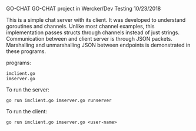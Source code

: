GO-CHAT
GO-CHAT project in Wercker/Dev
Testing 10/23/2018

This is a simple chat server with its client. It was developed to understand goroutines
and channels. Unlike most channel examples, this implementation passes structs through
channels instead of just strings. Communication between and client server is through 
JSON packets. Marshalling and unmarshalling JSON between endpoints is demonstrated
in these programs. 

programs:

	imclient.go
	imserver.go

To run the server:

	go run imclient.go imserver.go runserver

To run the client:

	go run imclient.go imserver.go <user-name>
